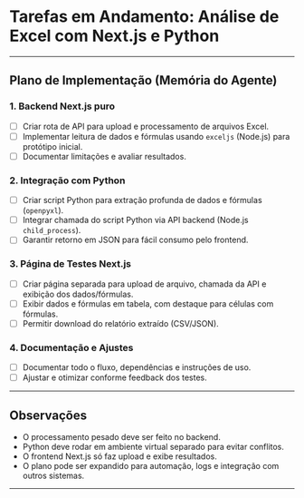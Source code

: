 # Tarefas em Andamento: Análise de Excel com Next.js e Python

---

## Plano de Implementação (Memória do Agente)

### 1. Backend Next.js puro
- [ ] Criar rota de API para upload e processamento de arquivos Excel.
- [ ] Implementar leitura de dados e fórmulas usando `exceljs` (Node.js) para protótipo inicial.
- [ ] Documentar limitações e avaliar resultados.

### 2. Integração com Python
- [ ] Criar script Python para extração profunda de dados e fórmulas (`openpyxl`).
- [ ] Integrar chamada do script Python via API backend (Node.js `child_process`).
- [ ] Garantir retorno em JSON para fácil consumo pelo frontend.

### 3. Página de Testes Next.js
- [ ] Criar página separada para upload de arquivo, chamada da API e exibição dos dados/fórmulas.
- [ ] Exibir dados e fórmulas em tabela, com destaque para células com fórmulas.
- [ ] Permitir download do relatório extraído (CSV/JSON).

### 4. Documentação e Ajustes
- [ ] Documentar todo o fluxo, dependências e instruções de uso.
- [ ] Ajustar e otimizar conforme feedback dos testes.

---

## Observações
- O processamento pesado deve ser feito no backend.
- Python deve rodar em ambiente virtual separado para evitar conflitos.
- O frontend Next.js só faz upload e exibe resultados.
- O plano pode ser expandido para automação, logs e integração com outros sistemas.

---
